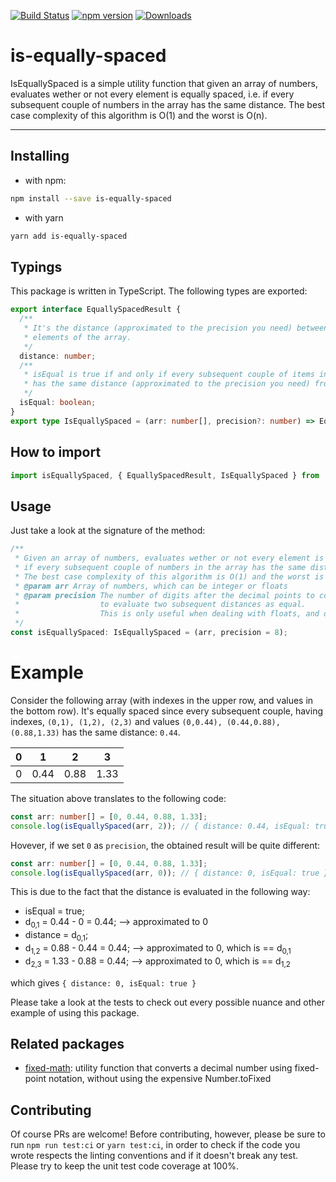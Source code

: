 [![Build Status](https://travis-ci.org/jkomyno/is-equally-spaced.svg?branch=master)](https://travis-ci.org/jkomyno/is-equally-spaced)
[![npm version](https://badge.fury.io/js/is-equally-spaced.svg)](https://www.npmjs.com/package/is-equally-spaced)
[![Downloads](https://img.shields.io/npm/dm/is-equally-spaced.svg)](https://www.npmjs.com/package/is-equally-spaced)

# is-equally-spaced

IsEquallySpaced is a simple utility function that given an array of numbers, evaluates wether or not every element is equally spaced, i.e.
if every subsequent couple of numbers in the array has the same distance.
The best case complexity of this algorithm is O(1) and the worst is O(n).

------------------------------------------------------------------------------------------------------------------------------------------------------

## Installing

- with npm:
```sh
npm install --save is-equally-spaced
```

- with yarn
```sh
yarn add is-equally-spaced
```

## Typings

This package is written in TypeScript.
The following types are exported:

```typescript
export interface EquallySpacedResult {
  /**
   * It's the distance (approximated to the precision you need) between the first two
   * elements of the array.
   */
  distance: number;
  /**
   * isEqual is true if and only if every subsequent couple of items in the array
   * has the same distance (approximated to the precision you need) from the next one.
   */
  isEqual: boolean;
}
export type IsEquallySpaced = (arr: number[], precision?: number) => EquallySpacedResult;
```

## How to import

```typescript
import isEquallySpaced, { EquallySpacedResult, IsEquallySpaced } from 'is-equally-spaced';
```

## Usage

Just take a look at the signature of the method:

```typescript
/**
 * Given an array of numbers, evaluates wether or not every element is equally spaced, i.e.
 * if every subsequent couple of numbers in the array has the same distance.
 * The best case complexity of this algorithm is O(1) and the worst is O(n).
 * @param arr Array of numbers, which can be integer or floats
 * @param precision The number of digits after the decimal points to consider in order
 *                  to evaluate two subsequent distances as equal.
 *                  This is only useful when dealing with floats, and defaults to 8.
 */
const isEquallySpaced: IsEquallySpaced = (arr, precision = 8);
```

# Example

Consider the following array (with indexes in the upper row, and values in the bottom row).
It's equally spaced since every subsequent couple, having indexes, `(0,1), (1,2), (2,3)` and values
`(0,0.44), (0.44,0.88), (0.88,1.33)` has the same distance: `0.44`.

| 0    | 1    | 2    | 3    |
| ---- | ---- | ---- | ---- |
| 0    | 0.44 | 0.88 | 1.33 |

The situation above translates to the following code:

```typescript
const arr: number[] = [0, 0.44, 0.88, 1.33];
console.log(isEquallySpaced(arr, 2)); // { distance: 0.44, isEqual: true }
```

Hovever, if we set `0` as `precision`, the obtained result will be quite different:

```typescript
const arr: number[] = [0, 0.44, 0.88, 1.33];
console.log(isEquallySpaced(arr, 0)); // { distance: 0, isEqual: true }
```

This is due to the fact that the distance is evaluated in the following way:

- isEqual = true;
- d<sub>0,1</sub> = 0.44 - 0 = 0.44; --> approximated to 0
- distance = d<sub>0,1</sub>;
- d<sub>1,2</sub> = 0.88 - 0.44 = 0.44; --> approximated to 0, which is == d<sub>0,1</sub>
- d<sub>2,3</sub> = 1.33 - 0.88 = 0.44; --> approximated to 0, which is == d<sub>1,2</sub>

which gives ```{ distance: 0, isEqual: true }```

Please take a look at the tests to check out every possible nuance and other example of using this package.

## Related packages

- [fixed-math](https://github.com/jkomyno/fixed-math): utility function that converts a decimal number using fixed-point notation,
without using the expensive Number.toFixed

## Contributing

Of course PRs are welcome! Before contributing, however, please be sure to run `npm run test:ci` or `yarn test:ci`,
in order to check if the code you wrote respects the linting conventions and if it doesn't break any test. Please
try to keep the unit test code coverage at 100%.
